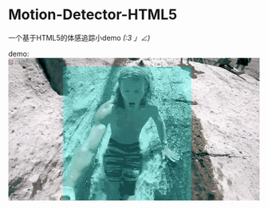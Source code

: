 # Motion-Detector-HTML5

一个基于HTML5的体感追踪小demo _(:3 」∠)_

demo:
   ![demo](https://github.com/KivyGogh/Motion-Detector-HTML5/blob/master/img/demo.gif)
